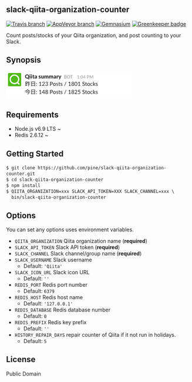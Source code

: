 slack-qiita-organization-counter
--------------------------------
[![Travis branch](https://img.shields.io/travis/pine/slack-qiita-organization-counter/master.svg?style=flat-square)](https://travis-ci.org/pine/slack-qiita-organization-counter)
[![AppVeyor branch](https://img.shields.io/appveyor/ci/pine/slack-qiita-organization-counter/master.svg?style=flat-square)](https://ci.appveyor.com/project/pine/slack-qiita-organization-counter)
[![Gemnasium](https://img.shields.io/gemnasium/pine/slack-qiita-organization-counter.svg?style=flat-square)](https://gemnasium.com/github.com/pine/slack-qiita-organization-counter) [![Greenkeeper badge](https://badges.greenkeeper.io/pine/slack-qiita-organization-counter.svg)](https://greenkeeper.io/)

Count posts/stocks of your Qiita organization, and post counting to your Slack.

## Synopsis
![](synopsis.png)

## Requirements

- Node.js v6.9 LTS ~
- Redis 2.6.12 ~

## Getting Started

```
$ git clone https://github.com/pine/slack-qiita-organization-counter.git
$ cd slack-qiita-organization-counter
$ npm install
$ QIITA_ORGANIZATION=xxx SLACK_API_TOKEN=XXX SLACK_CHANNEL=xxx \
  bin/slack-qiita-organization-counter
```

## Options
You can set any options uses environment variables.

- `QIITA_ORGANIZATION` Qiita organization name (**required**)
- `SLACK_API_TOKEN` Slack API token (**required**)
- `SLACK_CHANNEL` Slack channel/group name (**required**)
- `SLACK_USERNAME` Slack username
  - Default: `'Qiita'`
- `SLACK_ICON_URL` Slack icon URL
  - Default: `''`
- `REDIS_PORT` Redis port number
  - Default: `6379`
- `REDIS_HOST` Redis host name
  - Default: `'127.0.0.1'`
- `REDIS_DATABASE` Redis database number
  - Default: `0`
- `REDIS_PREFIX` Redis key prefix
  - Default: `''`
- `HISTORY_REPAIR_DAYS` repair counter of Qiita if it not run in holidays.
  - Default: `5`

## License

Public Domain
